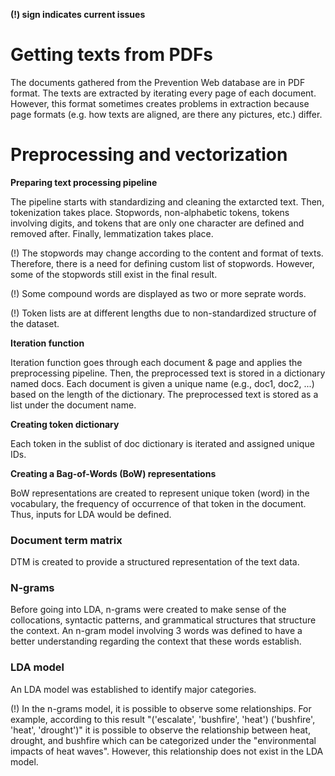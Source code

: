 **(!) sign indicates current issues**

# Getting texts from PDFs
The documents gathered from the Prevention Web database are in PDF format. The texts are extracted by iterating every page of each document. 
However, this format sometimes creates problems in extraction because page formats (e.g. how texts are aligned, are there any pictures, etc.) differ.
# Preprocessing and vectorization
**Preparing text processing pipeline**

The pipeline starts with standardizing and cleaning the extarcted text. Then, tokenization takes place. Stopwords, non-alphabetic tokens, tokens involving digits, and tokens that are only one character are defined and removed after. Finally, lemmatization takes place.

(!) The stopwords may change according to the content and format of texts. Therefore, there is a need for defining custom list of stopwords. However, some of the stopwords still exist in the final result. 

(!) Some compound words are displayed as two or more seprate words.

(!) Token lists are at different lengths due to non-standardized structure of the dataset. 

**Iteration function**

Iteration function goes through each document & page and applies the preprocessing pipeline. Then, the preprocessed text is stored in a dictionary named docs. Each document is given a unique name (e.g., doc1, doc2, ...) based on the length of the dictionary. The preprocessed text is stored as a list under the document name. 

**Creating token dictionary**

Each token in the sublist of doc dictionary is iterated and assigned unique IDs. 

**Creating a Bag-of-Words (BoW) representations**

BoW representations are created to represent unique token (word) in the vocabulary, the frequency of occurrence of that token in the document. Thus, inputs for LDA would be defined. 

### Document term matrix

DTM is created to provide a structured representation of the text data.

### N-grams

Before going into LDA, n-grams were created to make sense of the collocations, syntactic patterns, and grammatical structures that structure the context. An n-gram model involving 3 words was defined to have a better understanding regarding the context that these words establish. 

### LDA model

An LDA model was established to identify major categories. 

(!) In the n-grams model, it is possible to observe some relationships. For example, according to this result "('escalate', 'bushfire', 'heat') ('bushfire', 'heat', 'drought')" it is possible to observe the relationship between heat, drought, and bushfire which can be categorized under the "environmental impacts of heat waves". However, this relationship does not exist in the LDA model.
